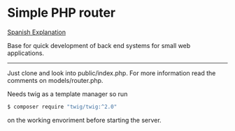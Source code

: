 # Simple PHP router

[Spanish Explanation](Explicación.md)

Base for quick development of back end systems for small web applications.
***
Just clone and look into public/index.php. For more information read the comments on models/router.php.

Needs twig as a template manager so run
```bash
$ composer require "twig/twig:^2.0"
```
on the working envoriment before starting the server.

